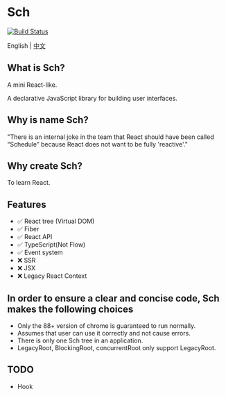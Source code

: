 # Sch

<a href="https://github.com/taichiyi/Schedule/actions"><img src="https://img.shields.io/github/workflow/status/taichiyi/Schedule/CI.svg" alt="Build Status"></a>

English | [中文](./README.md)

## What is Sch?

A mini React-like.

A declarative JavaScript library for building user interfaces.

## Why is name Sch?

"There is an internal joke in the team that React should have been called “Schedule” because React does not want to be fully 'reactive'."

## Why create Sch?

To learn React.

## Features

- ✅ React tree (Virtual DOM)
- ✅ Fiber
- ✅ React API
- ✅ TypeScript(Not Flow)
- ✅ Event system
- ❌ SSR
- ❌ JSX
- ❌ Legacy React Context

## In order to ensure a clear and concise code, Sch makes the following choices

- Only the 88+ version of chrome is guaranteed to run normally.
- Assumes that user can use it correctly and not cause errors.
- There is only one Sch tree in an application.
- LegacyRoot, BlockingRoot, concurrentRoot only support LegacyRoot.

## TODO

- Hook
